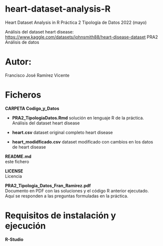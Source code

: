 # heart-dataset-analysis-R
Heart Dataset Analysis in R
Práctica 2 Tipología de Datos 2022 (mayo)

Análisis del dataset heart disease:
https://www.kaggle.com/datasets/johnsmith88/heart-disease-dataset
PRA2 Análisis de datos

# Autor: 
Francisco José Ramírez Vicente

# Ficheros

**CARPETA Codigo_y_Datos**

* **PRA2_TipologiaDatos.Rmd** solución en lenguaje R de la práctica. Análisis del dataset heart disease

* **heart.csv** dataset original completo heart disease

* **heart_modidficado.csv** dataset modificado con cambios en los datos de heart disease

**README.md**   
este fichero

**LICENSE**   
Licencia

**PRA2_Tipologia_Datos_Fran_Ramirez.pdf**          
Documento en PDF con las soluciones y el código R anterior ejecutado.
Aquí se responden a las preguntas formuladas en la práctica.

# Requisitos de instalación y ejecución
**R-Studio**
